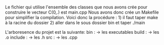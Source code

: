 Le fichier qui utilise l'ensemble des classes que nous avons crée pour construire le vecteur C(0,.) est main.cpp
Nous avons donc crée un Makefile pour simplifier la compilation.
Voici donc la procédure :
    1) il faut taper make à la racine du dossier
    2) aller dans le sous dossier bin et taper ./main

L'arboresence du projet est la suivante:
bin : -> les executables
build : -> les .o
include : -> les .h
src : -> les .cpp
